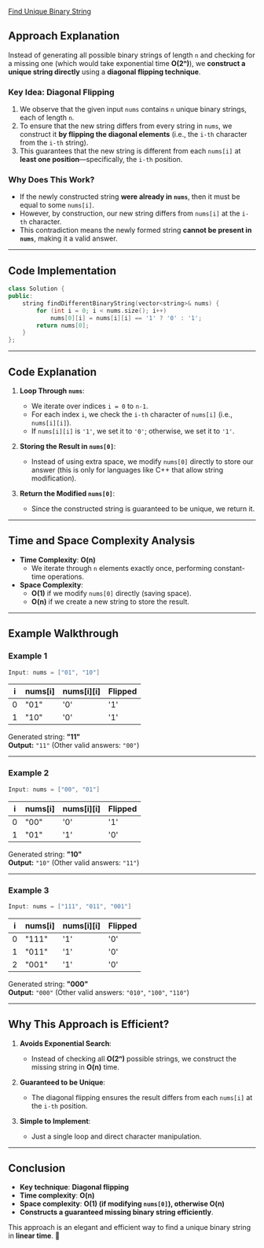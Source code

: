 [Find Unique Binary String](https://leetcode.com/problems/find-unique-binary-string/description/)


## **Approach Explanation**
Instead of generating all possible binary strings of length `n` and checking for a missing one (which would take exponential time **O(2ⁿ)**), we **construct a unique string directly** using a **diagonal flipping technique**.

### **Key Idea: Diagonal Flipping**
1. We observe that the given input `nums` contains `n` unique binary strings, each of length `n`.
2. To ensure that the new string differs from every string in `nums`, we construct it **by flipping the diagonal elements** (i.e., the `i-th` character from the `i-th` string).
3. This guarantees that the new string is different from each `nums[i]` at **least one position**—specifically, the `i-th` position.

### **Why Does This Work?**
- If the newly constructed string **were already in `nums`**, then it must be equal to some `nums[i]`.
- However, by construction, our new string differs from `nums[i]` at the `i-th` character.
- This contradiction means the newly formed string **cannot be present in `nums`**, making it a valid answer.

---

## **Code Implementation**
```cpp
class Solution {
public:
    string findDifferentBinaryString(vector<string>& nums) {
        for (int i = 0; i < nums.size(); i++)
            nums[0][i] = nums[i][i] == '1' ? '0' : '1';
        return nums[0];
    }
};
```

---

## **Code Explanation**
1. **Loop Through `nums`**:
   - We iterate over indices `i = 0` to `n-1`.
   - For each index `i`, we check the `i-th` character of `nums[i]` (i.e., `nums[i][i]`).
   - If `nums[i][i]` is `'1'`, we set it to `'0'`; otherwise, we set it to `'1'`.
  
2. **Storing the Result in `nums[0]`**:
   - Instead of using extra space, we modify `nums[0]` directly to store our answer (this is only for languages like C++ that allow string modification).
  
3. **Return the Modified `nums[0]`**:
   - Since the constructed string is guaranteed to be unique, we return it.

---

## **Time and Space Complexity Analysis**
- **Time Complexity**: **O(n)**  
  - We iterate through `n` elements exactly once, performing constant-time operations.
- **Space Complexity**:
  - **O(1)** if we modify `nums[0]` directly (saving space).
  - **O(n)** if we create a new string to store the result.

---

## **Example Walkthrough**
### **Example 1**
```cpp
Input: nums = ["01", "10"]
```
| i | nums[i] | nums[i][i] | Flipped |
|---|--------|-----------|---------|
| 0 | "01"   | '0'       | '1'     |
| 1 | "10"   | '0'       | '1'     |

Generated string: **"11"**  
**Output:** `"11"` (Other valid answers: `"00"`)

---

### **Example 2**
```cpp
Input: nums = ["00", "01"]
```
| i | nums[i] | nums[i][i] | Flipped |
|---|--------|-----------|---------|
| 0 | "00"   | '0'       | '1'     |
| 1 | "01"   | '1'       | '0'     |

Generated string: **"10"**  
**Output:** `"10"` (Other valid answers: `"11"`)

---

### **Example 3**
```cpp
Input: nums = ["111", "011", "001"]
```
| i | nums[i] | nums[i][i] | Flipped |
|---|--------|-----------|---------|
| 0 | "111"  | '1'       | '0'     |
| 1 | "011"  | '1'       | '0'     |
| 2 | "001"  | '1'       | '0'     |

Generated string: **"000"**  
**Output:** `"000"` (Other valid answers: `"010"`, `"100"`, `"110"`)

---

## **Why This Approach is Efficient?**
1. **Avoids Exponential Search**:  
   - Instead of checking all **O(2ⁿ)** possible strings, we construct the missing string in **O(n)** time.
  
2. **Guaranteed to be Unique**:  
   - The diagonal flipping ensures the result differs from each `nums[i]` at the `i-th` position.
  
3. **Simple to Implement**:  
   - Just a single loop and direct character manipulation.

---

## **Conclusion**
- **Key technique**: **Diagonal flipping**
- **Time complexity**: **O(n)**
- **Space complexity**: **O(1) (if modifying `nums[0]`), otherwise O(n)**
- **Constructs a guaranteed missing binary string efficiently**.

This approach is an elegant and efficient way to find a unique binary string in **linear time**. 🚀